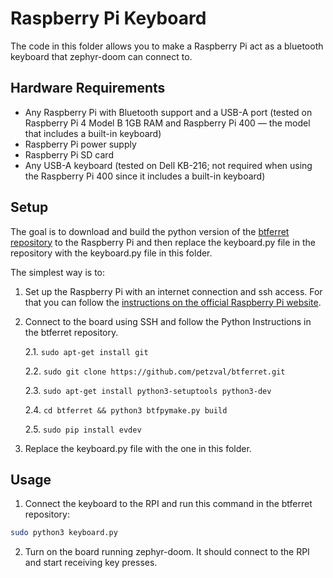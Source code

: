 # Raspberry Pi Keyboard

The code in this folder allows you to make a Raspberry Pi act as a bluetooth keyboard that zephyr-doom can connect to.

## Hardware Requirements

* Any Raspberry Pi with Bluetooth support and a USB-A port (tested on Raspberry Pi 4 Model B 1GB RAM and Raspberry Pi 400 — the model that includes a built-in keyboard)
* Raspberry Pi power supply
* Raspberry Pi SD card
* Any USB-A keyboard (tested on Dell KB-216; not required when using the Raspberry Pi 400 since it includes a built-in keyboard)


## Setup
The goal is to download and build the python version of the [btferret repository](https://github.com/petzval/btferret) to the Raspberry Pi and then replace the keyboard.py file in the repository with the keyboard.py file in this folder.

The simplest way is to:

1. Set up the Raspberry Pi with an internet connection and ssh access. For that you can follow the [instructions on the official Raspberry Pi website](https://www.raspberrypi.com/documentation/computers/getting-started.html).

2. Connect to the board using SSH and follow the Python Instructions in the btferret repository.

    2.1. ```sudo apt-get install git```

    2.2. ```sudo git clone https://github.com/petzval/btferret.git```

    2.3. ```sudo apt-get install python3-setuptools python3-dev```

    2.4. ```cd btferret && python3 btfpymake.py build```

    2.5. ```sudo pip install evdev```

3. Replace the keyboard.py file with the one in this folder.


## Usage
1. Connect the keyboard to the RPI and run this command in the btferret repository:

```bash
sudo python3 keyboard.py
```

2. Turn on the board running zephyr-doom. It should connect to the RPI and start receiving key presses.


